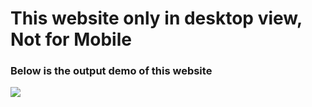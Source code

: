 <h1>This website only in desktop view, Not for Mobile</h1>
<h3>Below is the output demo of this website</h3>
<a href="https://sanketvyadav.github.io/amr">

<img src="https://i.imgur.com/yCxhSYr.jpg" />



